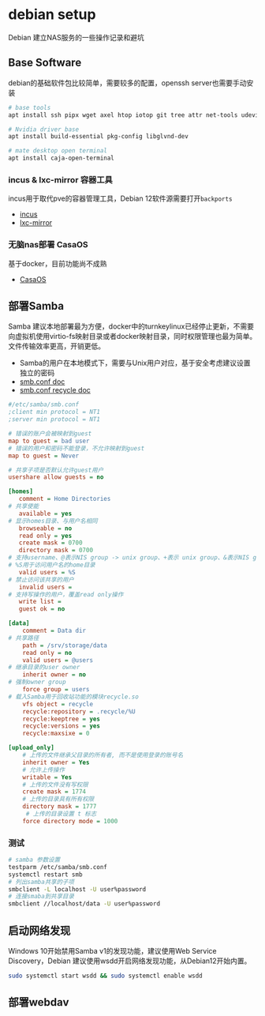 # debian setup

Debian 建立NAS服务的一些操作记录和避坑

## Base Software

debian的基础软件包比较简单，需要较多的配置，openssh server也需要手动安装

```sh
# base tools
apt install ssh pipx wget axel htop iotop git tree attr net-tools udevil samba wsdd cifs-utils smbclient zip unzip uuid-runtime debsums

# Nvidia driver base
apt install build-essential pkg-config libglvnd-dev

# mate desktop open terminal
apt install caja-open-terminal
```

### incus & lxc-mirror 容器工具

incus用于取代pve的容器管理工具，Debian 12软件源需要打开`backports`

* [incus](https://linuxcontainers.org/incus/)
* [lxc-mirror](https://mirrors.tuna.tsinghua.edu.cn/help/lxc-images/)

### 无脑nas部署 CasaOS
基于docker，目前功能尚不成熟
* [CasaOS](https://casaos.io/)


## 部署Samba

Samba 建议本地部署最为方便，docker中的turnkeylinux已经停止更新，不需要向虚拟机使用virtio-fs映射目录或者docker映射目录，同时权限管理也最为简单。文件传输效率更高，开销更低。

* Samba的用户在本地模式下，需要与Unix用户对应，基于安全考虑建议设置独立的密码
* [smb.conf doc](https://www.samba.org/samba/docs/current/man-html/smb.conf.5.html)
* [smb.conf recycle doc](https://www.samba.org/samba/docs/current/man-html/vfs_recycle.8.html)

```ini
#/etc/samba/smb.conf
;client min protocol = NT1
;server min protocol = NT1

# 错误的账户会被映射到guest
map to guest = bad user
# 错误的用户和密码不能登录，不允许映射到guest
map to guest = Never

# 共享子项是否默认允许guest用户
usershare allow guests = no

[homes]
   comment = Home Directories
# 共享使能
   available = yes
# 显示homes目录、与用户名相同
   browseable = no
   read only = yes
   create mask = 0700
   directory mask = 0700
# 支持username、@表示NIS group -> unix group、+表示 unix group、&表示NIS group
# %S用于访问用户名的home目录
   valid users = %S
# 禁止访问该共享的用户
   invalid users = 
# 支持写操作的用户，覆盖read only操作
   write list = 
   guest ok = no

[data]
    comment = Data dir
# 共享路径
    path = /srv/storage/data
    read only = no
    valid users = @users
# 继承目录的user owner
    inherit owner = no
# 强制owner group
    force group = users
# 载入Samba用于回收站功能的模块recycle.so
    vfs object = recycle
	recycle:repository = .recycle/%U
	recycle:keeptree = yes
	recycle:versions = yes
    recycle:maxsixe = 0

[upload_only]
    # 上传的文件继承父目录的所有者, 而不是使用登录的账号名
    inherit owner = Yes
    # 允许上传操作
    writable = Yes      
    # 上传的文件没有写权限
    create mask = 1774
    # 上传的目录具有所有权限
    directory mask = 1777
     # 上传的目录设置 t 标志
    force directory mode = 1000
```


### 测试

```sh
# samba 参数设置
testparm /etc/samba/smb.conf
systemctl restart smb
# 列出samba共享的子项
smbclient -L localhost -U user%password
# 连接smaba到共享目录
smbclient //localhost/data -U user%password
```

## 启动网络发现

Windows 10开始禁用Samba v1的发现功能，建议使用Web Service Discovery，Debian 建议使用wsdd开启网络发现功能，从Debian12开始内置。
```sh
sudo systemctl start wsdd && sudo systemctl enable wsdd
```

## 部署webdav


